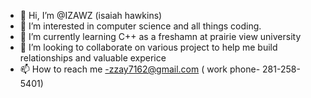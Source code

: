- 👋 Hi, I’m @IZAWZ (isaiah hawkins)
- 👀 I’m interested in computer science and all things coding.
- 🌱 I’m currently learning C++ as a freshamn at prairie view university
- 💞️ I’m looking to collaborate on various project to help me build relationships and valuable experice 
- 📫 How to reach me -zzay7162@gmail.com ( work phone- 281-258-5401)

<!---
IZAWZ/IZAWZ is a ✨ special ✨ repository because its `README.md` (this file) appears on your GitHub profile.
You can click the Preview link to take a look at your changes.
--->
